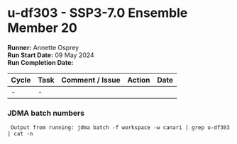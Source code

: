 # u-df303 - SSP3-7.0 Ensemble Member 20

**Runner:** Annette Osprey     
**Run Start Date:**  09 May 2024  
**Run Completion Date:** 

| Cycle | Task | Comment / Issue | Action | Date |
| ---   | ---  | ---             | ---    | ---  |
| -     | -    |  |  |  |

### JDMA batch numbers
```
 Output from running: jdma batch -f workspace -w canari | grep u-df303 | cat -n
```
